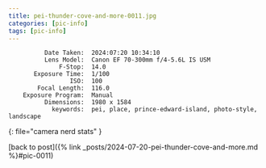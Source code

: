 ```yaml
---
title: pei-thunder-cove-and-more-0011.jpg
categories: [pic-info]
tags: [pic-info]
---
```


```text
          Date Taken:  2024:07:20 10:34:10
          Lens Model:  Canon EF 70-300mm f/4-5.6L IS USM
              F-Stop:  14.0
       Exposure Time:  1/100
                 ISO:  100
        Focal Length:  116.0
    Exposure Program:  Manual
          Dimensions:  1980 x 1584
            keywords:  pei, place, prince-edward-island, photo-style, landscape
```
{: file="camera nerd stats" }

[back to post]({% link _posts/2024-07-20-pei-thunder-cove-and-more.md %}#pic-0011)